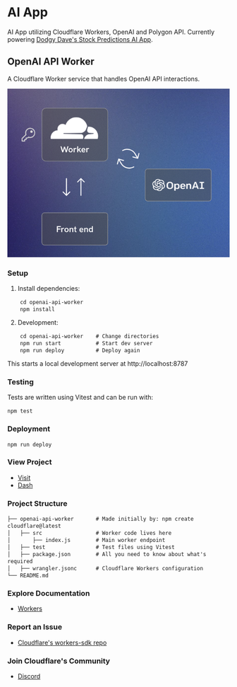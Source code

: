 # AI App
AI App utilizing Cloudflare Workers, OpenAI and Polygon API. Currently powering [Dodgy Dave's Stock Predictions AI App](https://github.com/marklreyes/stock-predictions-ai-app-main).

## OpenAI API Worker

A Cloudflare Worker service that handles OpenAI API interactions.

![Front End to Cloudflare Worker to OpenAI API then back to Cloudflare Worker and back to the Front End](https://github.com/marklreyes/AI-App/blob/main/frontend_worker_openai.png?raw=true)


### Setup

1. Install dependencies:
```
    cd openai-api-worker
    npm install
```

2. Development:
```
    cd openai-api-worker    # Change directories
    npm run start           # Start dev server
    npm run deploy          # Deploy again
```

This starts a local development server at http://localhost:8787


### Testing

Tests are written using Vitest and can be run with:
```
npm test
```

### Deployment
```
npm run deploy
```

### View Project
* [Visit](https://openai-api-worker.openai-api-worker-scrimba-mreyes.workers.dev/)
* [Dash](https://dash.cloudflare.com/?to=/:account/workers/services/view/openai-api-worker)


### Project Structure
```
├── openai-api-worker       # Made initially by: npm create cloudflare@latest
│   ├── src                 # Worker code lives here
│       ├── index.js        # Main worker endpoint
│   ├── test                # Test files using Vitest
│   ├── package.json        # All you need to know about what's required
│   ├── wrangler.jsonc      # Cloudflare Workers configuration
└── README.md
```

### Explore Documentation
* [Workers](https://developers.cloudflare.com/workers/)

### Report an Issue
* [Cloudflare's workers-sdk repo](https://github.com/cloudflare/workers-sdk/issues/new/choose)

### Join Cloudflare's Community
* [Discord](https://discord.com/invite/cloudflaredev)



